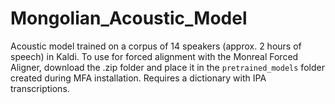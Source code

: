 # Mongolian_Acoustic_Model

Acoustic model trained on a corpus of 14 speakers (approx. 2 hours of speech) in Kaldi. To use for forced alignment with the Monreal Forced Aligner, download the .zip folder and place it in the `pretrained_models` folder created during MFA installation. Requires a dictionary with IPA transcriptions. 
